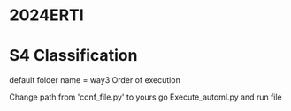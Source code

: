 # 2024ERTI

# S4 Classification
default folder name = way3
Order of execution


Change path from 'conf_file.py' to yours 
go Execute_automl.py and run file